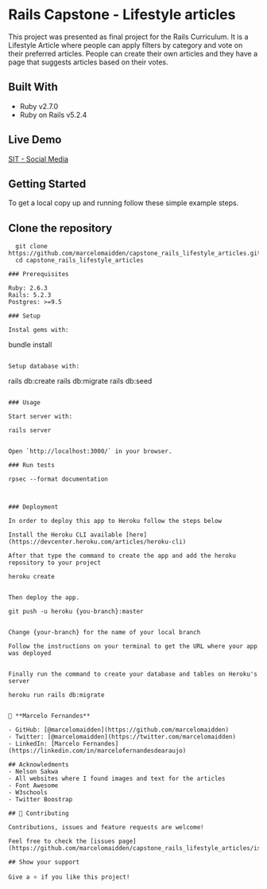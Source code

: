 # Rails Capstone - Lifestyle articles

This project was presented as final project for the Rails Curriculum. It is a Lifestyle Article where people can apply filters by category and vote on their preferred articles.
People can create their own articles and they have a page that suggests articles based on their votes.

## Built With

- Ruby v2.7.0
- Ruby on Rails v5.2.4

## Live Demo

[SIT - Social Media](http://sit-social-media.herokuapp.com/)


## Getting Started

To get a local copy up and running follow these simple example steps.

## Clone the repository
```
  git clone https://github.com/marcelomaidden/capstone_rails_lifestyle_articles.git
  cd capstone_rails_lifestyle_articles

### Prerequisites

Ruby: 2.6.3
Rails: 5.2.3
Postgres: >=9.5

### Setup

Instal gems with:

```
bundle install
```

Setup database with:

```
   rails db:create
   rails db:migrate
   rails db:seed
```

### Usage

Start server with:

```
    rails server
```

Open `http://localhost:3000/` in your browser.

### Run tests

```
    rpsec --format documentation
```


### Deployment

In order to deploy this app to Heroku follow the steps below

Install the Heroku CLI available [here](https://devcenter.heroku.com/articles/heroku-cli)

After that type the command to create the app and add the heroku repository to your project

```
    heroku create
```

Then deploy the app.

```
    git push -u heroku {you-branch}:master
```
    
Change {your-branch} for the name of your local branch

Follow the instructions on your terminal to get the URL where your app was deployed


Finally run the command to create your database and tables on Heroku's server

```
    heroku run rails db:migrate
``` 

👤 **Marcelo Fernandes**

- GitHub: [@marcelomaidden](https://github.com/marcelomaidden)
- Twitter: [@marcelomaidden](https://twitter.com/marcelomaidden)
- LinkedIn: [Marcelo Fernandes](https://linkedin.com/in/marcelofernandesdearaujo)

## Acknowledments
- Nelson Sakwa
- All websites where I found images and text for the articles
- Font Awesome
- W3schools
- Twitter Boostrap

## 🤝 Contributing

Contributions, issues and feature requests are welcome!

Feel free to check the [issues page](https://github.com/marcelomaidden/capstone_rails_lifestyle_articles/issues/).

## Show your support

Give a ⭐️ if you like this project!
